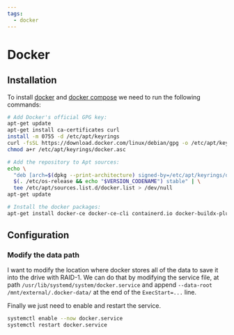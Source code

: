 ```yaml
---
tags:
  - docker
---
```


# Docker


## Installation

To install [docker](https://www.docker.com/) and [docker compose](https://docs.docker.com/compose/) we need to run the following commands:

```bash
# Add Docker's official GPG key:
apt-get update
apt-get install ca-certificates curl
install -m 0755 -d /etc/apt/keyrings
curl -fsSL https://download.docker.com/linux/debian/gpg -o /etc/apt/keyrings/docker.asc
chmod a+r /etc/apt/keyrings/docker.asc

# Add the repository to Apt sources:
echo \
  "deb [arch=$(dpkg --print-architecture) signed-by=/etc/apt/keyrings/docker.asc] https://download.docker.com/linux/debian \
  $(. /etc/os-release && echo "$VERSION_CODENAME") stable" | \
  tee /etc/apt/sources.list.d/docker.list > /dev/null
apt-get update

# Install the docker packages:
apt-get install docker-ce docker-ce-cli containerd.io docker-buildx-plugin docker-compose-plugin
```


## Configuration

### Modify the data path

I want to modify the location where docker stores all of the data to save it into the drive with RAID-1.
We can do that by modifying the service file, at path `/usr/lib/systemd/system/docker.service` and append `--data-root /mnt/external/.docker-data/` at the end of the `ExecStart=...` line.

Finally we just need to enable and restart the service.

```bash
systemctl enable --now docker.service
systemctl restart docker.service
```

